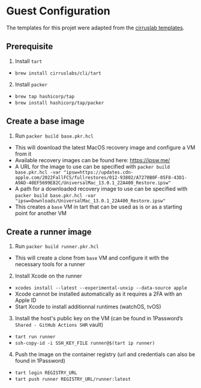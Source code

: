# Guest Configuration

The templates for this projet were adapted from the [cirruslab templates](https://github.com/cirruslabs/macos-image-templates).

## Prerequisite

1. Install `tart`

- `brew install cirruslabs/cli/tart`

2. Install `packer`

- `brew tap hashicorp/tap`
- `brew install hashicorp/tap/packer`

## Create a base image

1. Run `packer build base.pkr.hcl`

- This will download the latest MacOS recovery image and configure a VM from it
- Available recovery images can be found here: https://ipsw.me/
- A URL for the image to use can be specified with `packer build base.pkr.hcl -var "ipsw=https://updates.cdn-apple.com/2022FallFCS/fullrestores/012-93802/A7270B0F-05F8-43D1-A9AD-40EF5699E82C/UniversalMac_13.0.1_22A400_Restore.ipsw"`
- A path for a downloaded recovery image to use can be specified with `packer build base.pkr.hcl -var "ipsw=Downloads/UniversalMac_13.0.1_22A400_Restore.ipsw"`
- This creates a `base` VM in tart that can be used as is or as a starting point for another VM

## Create a runner image

1. Run `packer build runner.pkr.hcl`

- This will create a clone from `base` VM and configure it with the necessary tools for a runner

2. Install Xcode on the runner

- `xcodes install --latest --experimental-unxip --data-source apple`
- Xcode cannot be installed automatically as it requires a 2FA with an Apple ID
- Start Xcode to install additionnal runtimes (watchOS, tvOS)

3. Install the host's public key on the VM (can be found in 1Password’s `Shared - GitHub Actions SHR` vault)

- `tart run runner`
- `ssh-copy-id -i SSH_KEY_FILE runner@$(tart ip runner)`

4. Push the image on the container registry (url and credentials can also be found in 1Password)

- `tart login REGISTRY_URL`
- `tart push runner REGISTRY_URL/runner:latest`
